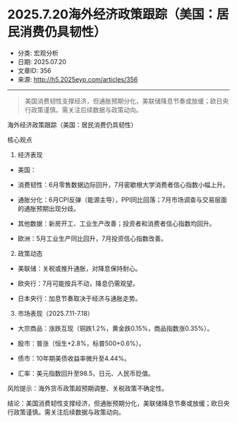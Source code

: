 # 2025.7.20海外经济政策跟踪（美国：居民消费仍具韧性）

- 分类: 宏观分析
- 日期: 2025.07.20
- 文章ID: 356
- 来源: http://h5.2025eyp.com/articles/356

---

> 美国消费韧性支撑经济，但通胀预期分化，美联储降息节奏或放缓；欧日央行政策谨慎。需关注后续数据与政策动向。

海外经济政策跟踪（美国：居民消费仍具韧性）

核心观点

1. 经济表现

- 美国：

- 消费韧性：6月零售数据边际回升，7月密歇根大学消费者信心指数小幅上升。

- 通胀分化：6月CPI反弹（能源主导），PPI同比回落；7月市场调查与交易层面的通胀预期出现分歧。

- 其他数据：新房开工、工业生产改善；投资者和消费者信心指数均回升。

- 欧洲：5月工业生产同比回升，7月投资信心指数改善。

2. 政策动态

- 美联储：关税或推升通胀，对降息保持耐心。

- 欧央行：7月可能按兵不动，降息仍需观望。

- 日本央行：加息节奏取决于经济与通胀走势。

3. 市场表现（2025.7.11-7.18）

- 大宗商品：涨跌互现（铜跌1.2%，黄金跌0.15%，商品指数涨0.35%）。

- 股市：普涨（恒生+2.8%，标普500+0.6%）。

- 债市：10年期美债收益率微升至4.44%。

- 汇率：美元指数回升至98.5，日元、人民币贬值。

风险提示：海外货币政策超预期调整、关税政策不确定性。

结论：美国消费韧性支撑经济，但通胀预期分化，美联储降息节奏或放缓；欧日央行政策谨慎。需关注后续数据与政策动向。
